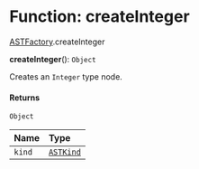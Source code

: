 # Function: createInteger

[ASTFactory](/auto-docs/variable-core/modules/ASTFactory.md).createInteger

**createInteger**(): `Object`

Creates an `Integer` type node.

#### Returns

`Object`

| Name | Type |
| :------ | :------ |
| `kind` | [`ASTKind`](/auto-docs/variable-core/enums/ASTKind.md) |
